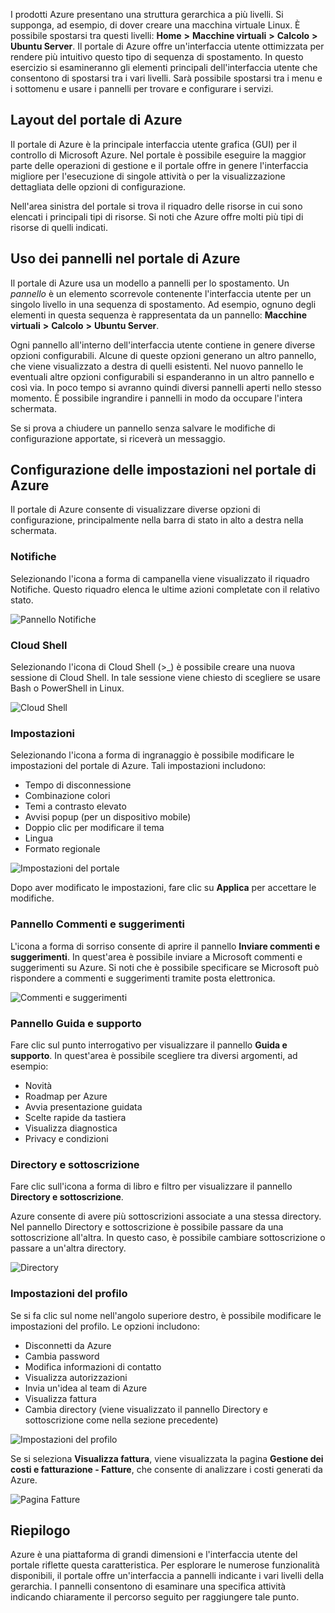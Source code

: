 I prodotti Azure presentano una struttura gerarchica a più livelli. Si supponga, ad esempio, di dover creare una macchina virtuale Linux. È possibile spostarsi tra questi livelli: **Home** **>** **Macchine virtuali** **>** **Calcolo** **>** **Ubuntu Server**. Il portale di Azure offre un'interfaccia utente ottimizzata per rendere più intuitivo questo tipo di sequenza di spostamento. In questo esercizio si esamineranno gli elementi principali dell'interfaccia utente che consentono di spostarsi tra i vari livelli. Sarà possibile spostarsi tra i menu e i sottomenu e usare i pannelli per trovare e configurare i servizi.

## <a name="azure-portal-layout"></a>Layout del portale di Azure

Il portale di Azure è la principale interfaccia utente grafica (GUI) per il controllo di Microsoft Azure. Nel portale è possibile eseguire la maggior parte delle operazioni di gestione e il portale offre in genere l'interfaccia migliore per l'esecuzione di singole attività o per la visualizzazione dettagliata delle opzioni di configurazione.

Nell'area sinistra del portale si trova il riquadro delle risorse in cui sono elencati i principali tipi di risorse. Si noti che Azure offre molti più tipi di risorse di quelli indicati.

## <a name="using-blades-in-azure-portal"></a>Uso dei pannelli nel portale di Azure

Il portale di Azure usa un modello a pannelli per lo spostamento. Un _pannello_ è un elemento scorrevole contenente l'interfaccia utente per un singolo livello in una sequenza di spostamento. Ad esempio, ognuno degli elementi in questa sequenza è rappresentata da un pannello: **Macchine virtuali** **>** **Calcolo** **>** **Ubuntu Server**.

Ogni pannello all'interno dell'interfaccia utente contiene in genere diverse opzioni configurabili. Alcune di queste opzioni generano un altro pannello, che viene visualizzato a destra di quelli esistenti. Nel nuovo pannello le eventuali altre opzioni configurabili si espanderanno in un altro pannello e così via. In poco tempo si avranno quindi diversi pannelli aperti nello stesso momento. È possibile ingrandire i pannelli in modo da occupare l'intera schermata.

Se si prova a chiudere un pannello senza salvare le modifiche di configurazione apportate, si riceverà un messaggio.

## <a name="configuring-settings-in-azure-portal"></a>Configurazione delle impostazioni nel portale di Azure

Il portale di Azure consente di visualizzare diverse opzioni di configurazione, principalmente nella barra di stato in alto a destra nella schermata.

### <a name="notifications"></a>Notifiche

Selezionando l'icona a forma di campanella viene visualizzato il riquadro Notifiche. Questo riquadro elenca le ultime azioni completate con il relativo stato.

![Pannello Notifiche](../images/2-notifications-blade.PNG)

### <a name="cloud-shell"></a>Cloud Shell

Selezionando l'icona di Cloud Shell (>_) è possibile creare una nuova sessione di Cloud Shell. In tale sessione viene chiesto di scegliere se usare Bash o PowerShell in Linux.

![Cloud Shell](../images/2-choose-shell.PNG)

### <a name="settings"></a>Impostazioni

Selezionando l'icona a forma di ingranaggio è possibile modificare le impostazioni del portale di Azure. Tali impostazioni includono:

* Tempo di disconnessione
* Combinazione colori
* Temi a contrasto elevato
* Avvisi popup (per un dispositivo mobile)
* Doppio clic per modificare il tema
* Lingua
* Formato regionale

![Impostazioni del portale](../images/2-settings-blade.PNG)

Dopo aver modificato le impostazioni, fare clic su **Applica** per accettare le modifiche.

### <a name="feedback-blade"></a>Pannello Commenti e suggerimenti

L'icona a forma di sorriso consente di aprire il pannello **Inviare commenti e suggerimenti**. In quest'area è possibile inviare a Microsoft commenti e suggerimenti su Azure. Si noti che è possibile specificare se Microsoft può rispondere a commenti e suggerimenti tramite posta elettronica.

![Commenti e suggerimenti](../images/2-feedback-blade.PNG)

### <a name="help-blade"></a>Pannello Guida e supporto

Fare clic sul punto interrogativo per visualizzare il pannello **Guida e supporto**. In quest'area è possibile scegliere tra diversi argomenti, ad esempio:

* Novità
* Roadmap per Azure
* Avvia presentazione guidata
* Scelte rapide da tastiera
* Visualizza diagnostica
* Privacy e condizioni

### <a name="directory-and-subscription"></a>Directory e sottoscrizione

Fare clic sull'icona a forma di libro e filtro per visualizzare il pannello **Directory e sottoscrizione**.

Azure consente di avere più sottoscrizioni associate a una stessa directory. Nel pannello Directory e sottoscrizione è possibile passare da una sottoscrizione all'altra. In questo caso, è possibile cambiare sottoscrizione o passare a un'altra directory.

![Directory](../images/2-directory-blade-1.PNG)

### <a name="profile-settings"></a>Impostazioni del profilo

Se si fa clic sul nome nell'angolo superiore destro, è possibile modificare le impostazioni del profilo.
Le opzioni includono:

* Disconnetti da Azure
* Cambia password
* Modifica informazioni di contatto
* Visualizza autorizzazioni
* Invia un'idea al team di Azure
* Visualizza fattura
* Cambia directory (viene visualizzato il pannello Directory e sottoscrizione come nella sezione precedente)

![Impostazioni del profilo](../images/2-portal-menu.png)

Se si seleziona **Visualizza fattura**, viene visualizzata la pagina **Gestione dei costi e fatturazione - Fatture**, che consente di analizzare i costi generati da Azure.

![Pagina Fatture](../images/2-portal-billing.PNG)

## <a name="summary"></a>Riepilogo

Azure è una piattaforma di grandi dimensioni e l'interfaccia utente del portale riflette questa caratteristica. Per esplorare le numerose funzionalità disponibili, il portale offre un'interfaccia a pannelli indicante i vari livelli della gerarchia. I pannelli consentono di esaminare una specifica attività indicando chiaramente il percorso seguito per raggiungere tale punto.